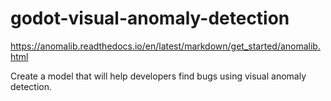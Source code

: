 # godot-visual-anomaly-detection

https://anomalib.readthedocs.io/en/latest/markdown/get_started/anomalib.html

Create a model that will help developers find bugs using visual anomaly detection.

